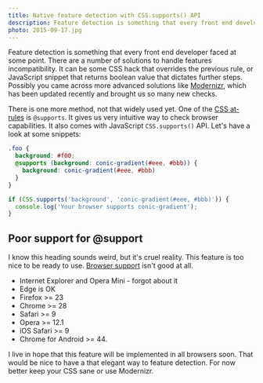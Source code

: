 ```yaml
---
title: Native feature detection with CSS.supports() API
description: Feature detection is something that every front end developer faced at some point. CSS.supports() API allows us to use very elegant form to doing it.
photo: 2015-09-17.jpg
---
```


Feature detection is something that every front end developer faced at some point. There are a number of solutions to handle features incompatibility. It can be some CSS hack that overrides the previous rule, or JavaScript snippet that returns boolean value that dictates further steps. Possibly you came across more advanced solutions like [Modernizr](https://modernizr.com/), which has been updated recently and brought us so many new checks.

There is one more method, not that widely used yet. One of the [CSS at-rules](https://developer.mozilla.org/en-US/docs/Web/CSS/At-rule) is `@supports`. It gives us very intuitive way to check browser capabilities. It also comes with JavaScript `CSS.supports()` API. Let's have a look at some snippets:

```scss
.foo {
  background: #f00;
  @supports (background: conic-gradient(#eee, #bbb)) {
    background: conic-gradient(#eee, #bbb)
  }
}
```

```js
if (CSS.supports('background', 'conic-gradient(#eee, #bbb)')) {
  console.log('Your browser supports conic-gradient');
}
```

## Poor support for @support

I know this heading sounds weird, but it's cruel reality. This feature is too nice to be ready to use. [Browser support](http://caniuse.com/#feat=css-supports-api) isn't good at all.

- Internet Explorer and Opera Mini - forgot about it
- Edge is OK
- Firefox >= 23
- Chrome >= 28
- Safari >= 9
- Opera >= 12.1
- iOS Safari >= 9
- Chrome for Android >= 44.

I live in hope that this feature will be implemented in all browsers soon. That would be nice to have a that elegant way to feature detection. For now better keep your CSS sane or use Modernizr.
